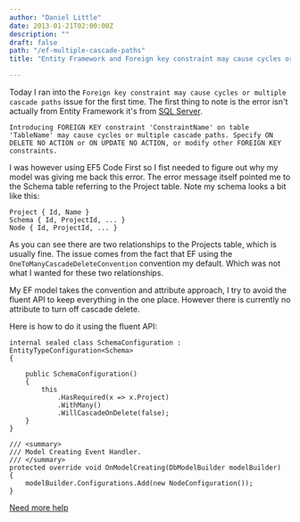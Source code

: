 ```yaml
---
author: "Daniel Little"
date: 2013-01-21T02:00:00Z
description: ""
draft: false
path: "/ef-multiple-cascade-paths"
title: "Entity Framework and Foreign key constraint may cause cycles or multiple cascade paths"

---
```


Today I ran into the `Foreign key constraint may cause cycles or multiple cascade paths` issue for the first time. The first thing to note is the error isn't actually from Entity Framework it's from [SQL Server](http://stackoverflow.com/questions/851625/foreign-key-constraint-may-cause-cycles-or-multiple-cascade-paths).

    Introducing FOREIGN KEY constraint 'ConstraintName' on table 'TableName' may cause cycles or multiple cascade paths. Specify ON DELETE NO ACTION or ON UPDATE NO ACTION, or modify other FOREIGN KEY constraints.

I was however using EF5 Code First so I fist needed to figure out why my model was giving me back this error. The error message itself pointed me to the Schema table referring to the Project table. Note my schema looks a bit like this:

    Project { Id, Name }
    Schema { Id, ProjectId, ... }
    Node { Id, ProjectId, ... }

As you can see there are two relationships to the Projects table, which is usually fine. The issue comes from the fact that EF using the `OneToManyCascadeDeleteConvention` convention my default. Which was not what I wanted for these two relationships.

My EF model takes the convention and attribute approach, I try to avoid the fluent API to keep everything in the one place. However there is currently no attribute to turn off cascade delete. 

Here is how to do it using the fluent API:  

	internal sealed class SchemaConfiguration : EntityTypeConfiguration<Schema>
	{

		public SchemaConfiguration()
		{
			this
				.HasRequired(x => x.Project)
				.WithMany()
				.WillCascadeOnDelete(false);
		}
	}

	/// <summary>
	/// Model Creating Event Handler.
	/// </summary>
	protected override void OnModelCreating(DbModelBuilder modelBuilder)
	{
		modelBuilder.Configurations.Add(new NodeConfiguration());
	}

[Need more help](http://stackoverflow.com/questions/5532810/entity-framework-code-first-defining-relationships-keys)